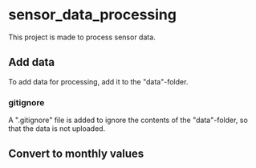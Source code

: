 # sensor_data_processing
This project is made to process sensor data.

## Add data
To add data for processing, add it to the "data"-folder.

### gitignore
A ".gitignore" file is added to ignore the contents of the "data"-folder, so that the data is not uploaded.

## Convert to monthly values
